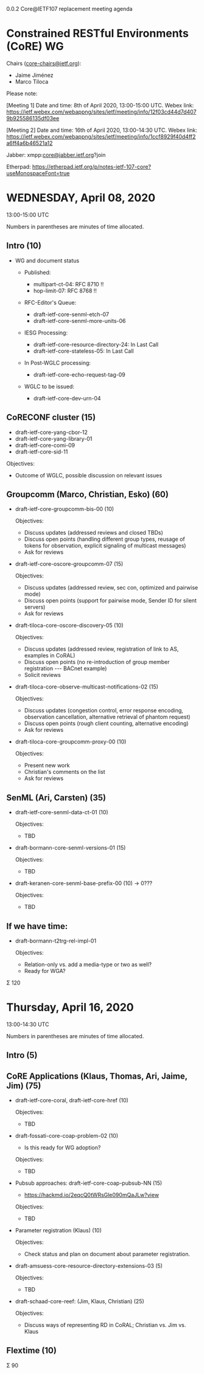 0.0.2 Core@IETF107 replacement meeting agenda

# Constrained RESTful Environments (CoRE) WG

Chairs (core-chairs@ietf.org):

* Jaime Jiménez
* Marco Tiloca

Please note:

[Meeting 1]
Date and time: 8th of April 2020, 13:00-15:00 UTC.
Webex link: https://ietf.webex.com/webappng/sites/ietf/meeting/info/12f03cd44d7d4079b925586135df03ee

[Meeting 2]
Date and time: 16th of April 2020, 13:00-14:30 UTC.
Webex link: https://ietf.webex.com/webappng/sites/ietf/meeting/info/1ccf8929f40d4ff2a6ff4a6b46521a12

Jabber: xmpp:core@jabber.ietf.org?join

Etherpad: https://etherpad.ietf.org/p/notes-ietf-107-core?useMonospaceFont=true

# WEDNESDAY, April 08, 2020

13:00-15:00 UTC

Numbers in parentheses are minutes of time allocated.

## Intro (10)

  * WG and document status
    * Published:
        * multipart-ct-04: RFC 8710 !!
        * hop-limit-07: RFC 8768 !!

    * RFC-Editor's Queue:
        * draft-ietf-core-senml-etch-07
        * draft-ietf-core-senml-more-units-06
    
    * IESG Processing:
        * draft-ietf-core-resource-directory-24: In Last Call
	    * draft-ietf-core-stateless-05: In Last Call
      
    * In Post-WGLC processing:
      * draft-ietf-core-echo-request-tag-09

    * WGLC to be issued:
      * draft-ietf-core-dev-urn-04

## CoRECONF cluster (15)

  * draft-ietf-core-yang-cbor-12
  * draft-ietf-core-yang-library-01
  * draft-ietf-core-comi-09
  * draft-ietf-core-sid-11

Objectives:

  - Outcome of WGLC, possible discussion on relevant issues

## Groupcomm (Marco, Christian, Esko) (60)

* draft-ietf-core-groupcomm-bis-00 (10)

    Objectives:
    
    - Discuss updates (addressed reviews and closed TBDs)
    - Discuss open points (handling different group types, reusage of tokens for observation, explicit signaling of multicast messages)
    - Ask for reviews

* draft-ietf-core-oscore-groupcomm-07 (15)

    Objectives:
    
    - Discuss updates (addressed review, sec con, optimized and pairwise mode)
    - Discuss open points (support for pairwise mode, Sender ID for silent servers)
    - Ask for reviews

* draft-tiloca-core-oscore-discovery-05 (10)

    Objectives:
    
    - Discuss updates (addressed review, registration of link to AS, examples in CoRAL)
    - Discuss open points (no re-introduction of group member registration --- BACnet example)
    - Solicit reviews

* draft-tiloca-core-observe-multicast-notifications-02 (15)

    Objectives:
    
    - Discuss updates (congestion control, error response encoding, observation cancellation, alternative retrieval of phantom request)
    - Discuss open points (rough client counting, alternative encoding)
    - Ask for reviews

* draft-tiloca-core-groupcomm-proxy-00 (10)

    Objectives:
    
    - Present new work
    - Christian's comments on the list
    - Ask for reviews

## SenML (Ari, Carsten) (35)

* draft-ietf-core-senml-data-ct-01 (10)

    Objectives:
    
    - TBD

* draft-bormann-core-senml-versions-01 (15)

    Objectives:
    
    - TBD

* draft-keranen-core-senml-base-prefix-00 (10) -> 0???

    Objectives:
    
    - TBD

## If we have time:
 * draft-bormann-t2trg-rel-impl-01

    Objectives:
      * Relation-only vs. add a media-type or two as well?
      * Ready for WGA?
    

Σ 120


# Thursday, April 16, 2020

13:00-14:30 UTC

Numbers in parentheses are minutes of time allocated.

## Intro (5)

## CoRE Applications (Klaus, Thomas, Ari, Jaime, Jim) (75)

* draft-ietf-core-coral, draft-ietf-core-href  (10)

    Objectives:
    
    - TBD

* draft-fossati-core-coap-problem-02 (10)

    * Is this ready for WG adoption?

    Objectives:
    
    - TBD

* Pubsub approaches: draft-ietf-core-coap-pubsub-NN (15)
    * https://hackmd.io/2eqcQ0tWRsGle090mQaJLw?view

    Objectives:
    
    - TBD

* Parameter registration (Klaus) (10)

    Objectives:
    
    - Check status and plan on document about parameter registration.

* draft-amsuess-core-resource-directory-extensions-03 (5)

    Objectives:
    
    - TBD

* draft-schaad-core-reef: (Jim, Klaus, Christian) (25)

    Objectives:
    
    - Discuss ways of representing RD in CoRAL; Christian vs. Jim vs. Klaus

## Flextime (10)

Σ 90
